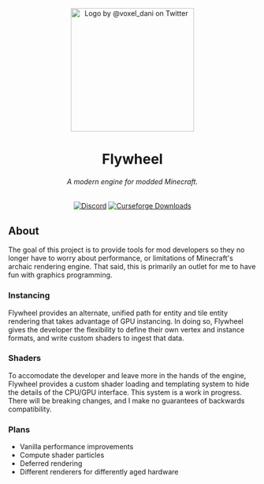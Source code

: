 <div align="center">
<img src="https://i.imgur.com/yVFgPpr.png" alt="Logo by @voxel_dani on Twitter" width="250">
<h1>Flywheel</h1>
<h6>A modern engine for modded Minecraft.</h6>
<a href="https://discord.gg/xjD59ThnXy"><img src="https://img.shields.io/discord/841464837406195712?color=844685&label=Discord&style=flat" alt="Discord"></a>
<a href="https://www.curseforge.com/minecraft/mc-mods/flywheel"><img src="http://cf.way2muchnoise.eu/flywheel.svg" alt="Curseforge Downloads"></a>
<br>
</div>

## About
The goal of this project is to provide tools for mod developers so they no longer have to worry about performance, or limitations of Minecraft's archaic rendering engine.
That said, this is primarily an outlet for me to have fun with graphics programming.


### Instancing
Flywheel provides an alternate, unified path for entity and tile entity rendering that takes advantage of GPU instancing. In doing so, Flywheel gives the developer the flexibility to define their own vertex and instance formats, and write custom shaders to ingest that data.


### Shaders
To accomodate the developer and leave more in the hands of the engine, Flywheel provides a custom shader loading and templating system to hide the details of the CPU/GPU interface. This system is a work in progress. There will be breaking changes, and I make no guarantees of backwards compatibility.


### Plans
 - Vanilla performance improvements
 - Compute shader particles
 - Deferred rendering
 - Different renderers for differently aged hardware
